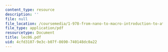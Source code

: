 ```yaml
---
content_type: resource
description: ''
file: null
file_location: /coursemedia/1-978-from-nano-to-macro-introduction-to-atomistic-modeling-techniques-january-iap-2007/4cfd31079e3cb07f8690740148dc0a22_lec06.pdf
file_type: application/pdf
resourcetype: Document
title: lec06.pdf
uid: 4cfd3107-9e3c-b07f-8690-740148dc0a22
---
```

